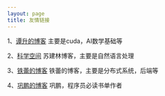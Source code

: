 ```yaml
---
layout: page
title: 友情链接
---
```


1、[谭升的博客](https://face2ai.com/)  主要是cuda，AI数学基础等

2、[科学空间](https://kexue.fm/)  苏建林博客，主要是自然语言处理

3、[铁蕾的博客](http://zhangtielei.com/)  铁蕾的博客，主要是分布式系统，后端等

4、[巩鹏的博客](https://blog.lucida.me/)  巩鹏，程序员必读书单作者


